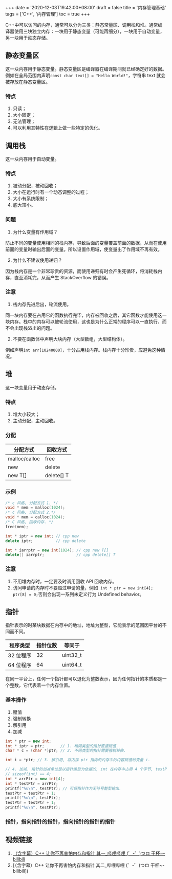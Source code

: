 +++
date = '2020-12-03T19:42:00+08:00'
draft = false
title = '内存管理基础'
tags = ['C++', '内存管理']
toc = true
+++

C++中可以访问的内存，通常可以分为三类：静态常量区、调用栈和堆。通常编译器使用三块独立内存：一块用于静态变量（可能再细分），一块用于自动变量，另一块用于动态存储。

<!--more-->

## 静态变量区

这一块内存用于静态变量。静态变量区是编译器在编译期间就已经确定好的数据。例如在全局范围内声明`const char text[] = "Hello World!"`，字符串 text 就会被存放在静态变量区。

### 特点

1. 只读；
2. 大小固定；
3. 无法管理；
4. 可以利用其特性在逻辑上做一些特定的优化。

## 调用栈

这一块内存用于自动变量。

### 特点

1. 被动分配，被动回收；
2. 大小在运行时有一个动态调整的过程；
3. 大小有系统限制；
4. 底大顶小。

### 问题

1. 为什么变量有作用域？

防止不同的变量使用相同的栈内存，导致后面的变量覆盖前面的数据，从而在使用前面的变量时输出后面的变量。所以设置作用域，使变量出了作用域不再有效。

2. 为什么不建议使用递归？

因为栈内存是一个非常珍贵的资源，而使用递归有时会产生死循环，将消耗栈内存，直至消耗完，从而产生 StackOverflow 的错误。

### 注意

1. 栈内存先进后出，轮流使用。

同一块内存要在占用它的函数执行完毕，内存被回收之后，其它函数才能使用这一块内存。栈中的内存可以被轮流使用，这也是为什么正常的程序可以一直执行，而不会出现栈溢出的问题。

2. 不要在函数体中声明大块内存（大型数组，大型结构体）。

例如声明`int arr[10240000]`，十分占用栈内存。栈内存十分珍贵，应避免这种情况。

## 堆

这一块变量用于动态存储。

### 特点

1. 堆大小较大；
2. 主动分配，主动回收。

### 分配

| 分配方式      | 回收方式   |
| ------------- | ---------- |
| malloc/calloc | free       |
| new           | delete     |
| new T[]       | delete[] T |

### 示例

```c++
/* c 风格, 分配方式 1. */
void * mem = malloc(1024);
/* c 风格, 分配方式 2.*/
void * mem = calloc(1024);
/* C 风格, 回收内存. */
free(mem);

int * iptr = new int; // cpp new
delete iptr;          // cpp delete

int * iarrptr = new int[1024]; // cpp new T[]
delete[] iarrptr;              // cpp delete[] T
```

### 注意

1. 不用堆内存时，一定要及时调用回收 API 回收内存。
2. 访问申请的内存时不要超过申请的量，例如` int * ptr = new int[4]; ptr[8] = 0;`否则会出现一系列未定义行为 Undefined behavior。

## 指针

指针表示的时某块数据在内存中的地址，地址为整型，它能表示的范围因平台的不同而不同。

| 程序类型  | 指针位数 | 等同于   |
| --------- | -------- | -------- |
| 32 位程序 | 32       | uint32_t |
| 64 位程序 | 64       | uint64_t |

在同一平台上，任何一个指针都可以退化为整数表示，因为任何指针的本质都是一个整数，它代表着一个内存位置。

### 基本操作

1. 赋值
2. 强制转换
3. 解引用
4. 加减

```c++
int * ptr = new int;
int * iptr = ptr;       // 1. 相同类型的指针直接赋值.
char * c = (char *)ptr; // 2. 不同类型的指针需要强制转换.

int i = *ptr; // 3. 解引用, 将内存 ptr 指向的内存中的内容赋值给变量 i.

// 4. 加减. 指针的加减单位是以指针类型为依据的, int 在内存中占用 4 个字节, testPtr 加减每次的单位也是 4.
// sizeof(int) == 4;
int * arrPtr = new int[4];
int * testPtr = arrPtr;
printf("%u\n", testPtr); // 可将指针作为无符号整型输出.
testPtr = testPtr + 1;
printf("%u\n", testPtr);
testPtr = testPtr + 1;
printf("%u\n", testPtr);
```

### 指针，指向指针的指针，指向指针的指针的指针

## 视频链接

1. [（含字幕）C++ 让你不再害怕内存和指针 其一\_哔哩哔哩 (゜-゜)つロ 干杯~-bilibili](https://www.bilibili.com/video/BV1WE411W7dH)
2. [（含字幕）C++ 让你不再害怕内存和指针 其二_哔哩哔哩 (゜-゜)つロ 干杯~-bilibili](
